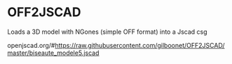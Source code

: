 # OFF2JSCAD
Loads a 3D model with NGones (simple OFF format) into a Jscad csg

openjscad.org/#https://raw.githubusercontent.com/gilboonet/OFF2JSCAD/master/biseaute_modele5.jscad
